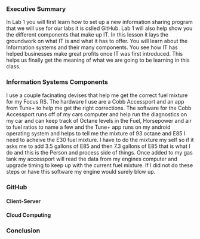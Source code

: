 ### Executive Summary
In Lab 1 you will first learn how to set up a new information sharing program that we will use for our labs it is cslled GitHub. Lab 1 will also help show you the different components that make up IT. In this lesson it lays the groundwork on what IT is and what it has to offer. You will learn about the Information systems and their many components. You see how IT has helped businesses make great profits once IT was first introduced. This helps us finally get the meaning of what we are going to be learning in this class.
### Information Systems Components
I use a couple facinating devises that help me get the correct fuel mixture for my Focus RS. The hardware I use are a Cobb Accessport and an app from Tune+ to help me get the right corrections. The software for the Cobb Accessport runs off of my cars computer and help run the diagnostics on my car and can keep track of Octane levels in the Fuel, Horsepower and air to fuel ratios to name a few and the Tune+ app runs on my android operating system and helps to tell me the mixture of 93 octane and E85 I need to acheive the E30 fuel mixture. I have to do the mixture my self so if it asks me to add 3.5 gallons of E85 and then 7.3 gallons of E85 that is what I do and this is the Person and process side of things. Once added to my gas tank my accessport will read the data from my engines computer and upgrade timing to keep up with the current fuel mixture. If I did not do these steps or have this software my engine would surely blow up.
### GitHub

#### Client-Server

#### Cloud Computing

### Conclusion
